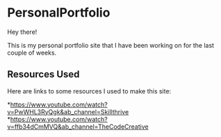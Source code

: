 # PersonalPortfolio

Hey there!

This is my personal portfolio site that I have been working on for the last couple of weeks. 




## Resources Used ##

Here are links to some resources I used to make this site:

*https://www.youtube.com/watch?v=PwWHL3RyQgk&ab_channel=Skillthrive  
*https://www.youtube.com/watch?v=ffb34dCmMVQ&ab_channel=TheCodeCreative
